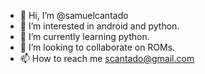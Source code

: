 - 👋 Hi, I’m @samuelcantado
- 👀 I’m interested in android and python.
- 🌱 I’m currently learning python.
- 💞️ I’m looking to collaborate on ROMs.
- 📫 How to reach me scantado@gmail.com

<!---
samuelcantado/samuelcantado is a ✨ special ✨ repository because its `README.md` (this file) appears on your GitHub profile.
You can click the Preview link to take a look at your changes.
--->
